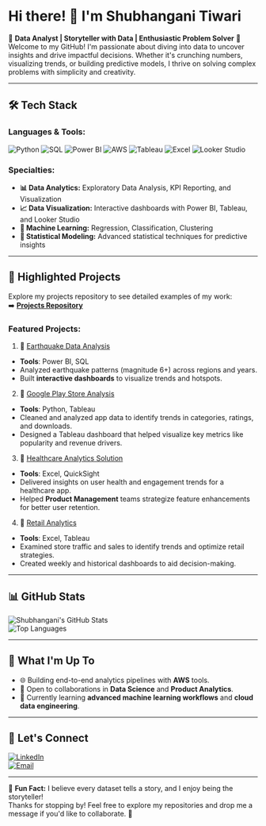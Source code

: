 # Hi there! 👋 I'm Shubhangani Tiwari

🌟 **Data Analyst | Storyteller with Data | Enthusiastic Problem Solver** 🌟  
Welcome to my GitHub! I'm passionate about diving into data to uncover insights and drive impactful decisions. Whether it's crunching numbers, visualizing trends, or building predictive models, I thrive on solving complex problems with simplicity and creativity.

---

## 🛠️ **Tech Stack**
### Languages & Tools:
![Python](https://img.shields.io/badge/Python-3670A0?style=for-the-badge&logo=python&logoColor=white)
![SQL](https://img.shields.io/badge/SQL-316192?style=for-the-badge&logo=postgresql&logoColor=white)
![Power BI](https://img.shields.io/badge/PowerBI-F2C811?style=for-the-badge&logo=powerbi&logoColor=black)
![AWS](https://img.shields.io/badge/AWS-232F3E?style=for-the-badge&logo=amazon-aws&logoColor=white)
![Tableau](https://img.shields.io/badge/Tableau-E97627?style=for-the-badge&logo=tableau&logoColor=white)
![Excel](https://img.shields.io/badge/Excel-217346?style=for-the-badge&logo=microsoft-excel&logoColor=white)
![Looker Studio](https://img.shields.io/badge/Looker%20Studio-4285F4?style=for-the-badge&logo=google&logoColor=white)

### Specialties:
- **📊 Data Analytics:** Exploratory Data Analysis, KPI Reporting, and Visualization
- **📈 Data Visualization:** Interactive dashboards with Power BI, Tableau, and Looker Studio
- **🤖 Machine Learning:** Regression, Classification, Clustering
- **🧠 Statistical Modeling:** Advanced statistical techniques for predictive insights

---
## 📂 **Highlighted Projects**
Explore my projects repository to see detailed examples of my work:  
➡️ **[Projects Repository](https://github.com/your-github-username/projects-repo)**  

### Featured Projects:

1. 🔹 [Earthquake Data Analysis](#)
- **Tools**: Power BI, SQL  
- Analyzed earthquake patterns (magnitude 6+) across regions and years.  
- Built **interactive dashboards** to visualize trends and hotspots.

2. 🔹 [Google Play Store Analysis](#)
- **Tools**: Python, Tableau  
- Cleaned and analyzed app data to identify trends in categories, ratings, and downloads.  
- Designed a Tableau dashboard that helped visualize key metrics like popularity and revenue drivers.

3. 🔹 [Healthcare Analytics Solution](#)
- **Tools**: Excel, QuickSight 
- Delivered insights on user health and engagement trends for a healthcare app.  
- Helped **Product Management** teams strategize feature enhancements for better user retention.

4. 🔹 [Retail Analytics](#)
- **Tools**: Excel, Tableau  
- Examined store traffic and sales to identify trends and optimize retail strategies.  
- Created weekly and historical dashboards to aid decision-making.

---
## 📊 **GitHub Stats**

![Shubhangani's GitHub Stats](https://github-readme-stats.vercel.app/api?username=Shubhangani-Tiwari&show_icons=true&theme=radical)  
![Top Languages](https://github-readme-stats.vercel.app/api/top-langs/?username=Shubhangani-Tiwarie&layout=compact&theme=radical)  

---

## 🚀 **What I'm Up To**
- 🌐 Building end-to-end analytics pipelines with **AWS** tools.  
- 🤝 Open to collaborations in **Data Science** and **Product Analytics**.  
- 📖 Currently learning **advanced machine learning workflows** and **cloud data engineering**.

---

## 🌟 **Let's Connect**
[![LinkedIn](https://img.shields.io/badge/LinkedIn-0A66C2?style=for-the-badge&logo=linkedin&logoColor=white)](https://www.linkedin.com/in/shubhangani)  
[![Email](https://img.shields.io/badge/Email-D14836?style=for-the-badge&logo=gmail&logoColor=white)](mailto:tiwarishubhangani@gmail.com)  


---

👀 **Fun Fact:** I believe every dataset tells a story, and I enjoy being the storyteller!  
Thanks for stopping by! Feel free to explore my repositories and drop me a message if you'd like to collaborate. 🚀


